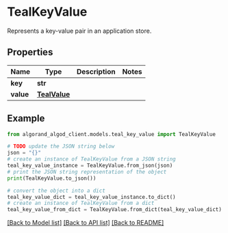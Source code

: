 # TealKeyValue

Represents a key-value pair in an application store.

## Properties

Name | Type | Description | Notes
------------ | ------------- | ------------- | -------------
**key** | **str** |  | 
**value** | [**TealValue**](TealValue.md) |  | 

## Example

```python
from algorand_algod_client.models.teal_key_value import TealKeyValue

# TODO update the JSON string below
json = "{}"
# create an instance of TealKeyValue from a JSON string
teal_key_value_instance = TealKeyValue.from_json(json)
# print the JSON string representation of the object
print(TealKeyValue.to_json())

# convert the object into a dict
teal_key_value_dict = teal_key_value_instance.to_dict()
# create an instance of TealKeyValue from a dict
teal_key_value_from_dict = TealKeyValue.from_dict(teal_key_value_dict)
```
[[Back to Model list]](../README.md#documentation-for-models) [[Back to API list]](../README.md#documentation-for-api-endpoints) [[Back to README]](../README.md)


